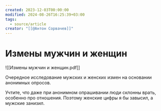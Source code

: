 ```yaml
---
created: 2023-12-03T00:00:00
modified: 2024-08-26T16:25:39+03:00
tags:
  - source/article
creator: "[[@Антон Сорвачев]]"
---
```


# Измены мужчин и женщин

![[Измены мужчин и женщин.pdf]]

Очередное исследование мужских и женских измен на основании анонимных опросов.

Учтите, что даже при анонимном опрашивании люди склонны врать, особенно про отношения.
Поэтому женские цифры я бы завысил, а мужские занизил.

